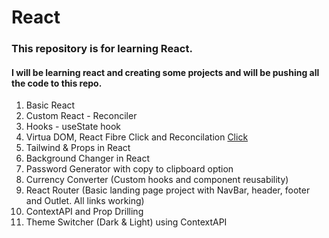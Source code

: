 # React
### This repository is for learning React.
#### I will be learning react and creating some projects and will be pushing all the code to this repo.

1. Basic React
2. Custom React - Reconciler
3. Hooks - useState hook
4. Virtua DOM, React Fibre Click and Reconcilation
    [Click](https://github.com/acdlite/react-fiber-architecture)
5. Tailwind & Props in React
6. Background Changer in React
7. Password Generator with copy to clipboard option
8. Currency Converter (Custom hooks and component reusability)
9. React Router (Basic landing page project with NavBar, header, footer and Outlet. All links working)
10. ContextAPI and Prop Drilling
11. Theme Switcher (Dark & Light) using ContextAPI
